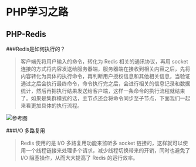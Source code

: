 # PHP学习之路
## PHP-Redis

###Redis是如何执行的？
> 客户端先将用户输入的命令，转化为 Redis 相关的通讯协议，再用 socket 连接的方式将内容发送给服务器端，服务器端在接收到相关内容之后，先将内容转化为具体的执行命令，再判断用户授权信息和其他相关信息，当验证通过之后会执行最终命令，命令执行完之后，会进行相关的信息记录和数据统计，然后再把执行结果发送给客户端，这样一条命令的执行流程就结束了。如果是集群模式的话，主节点还会将命令同步至子节点，下面我们一起来看更加具体的执行流程。

![参考图](https://images.gitbook.cn/2020-02-24-122545.png)

###I/O 多路复用
> Redis 使用的是 I/O 多路复用功能来监听多 socket 链接的，这样就可以使用一个线程链接来处理多个请求，减少线程切换带来的开销，同时也避免了 I/O 阻塞操作，从而大大提高了 Redis 的运行效率。

